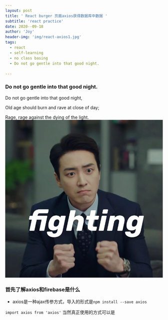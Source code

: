 ```yaml
---
layout: post
title: ' React burger 页面axios获得数据库中数据 '
subtitle: 'react practice'
date: 2020--09-18
author: 'Joy'
header-img: 'img/react-axios1.jpg'
tags:
  - react
  - self-learning
  - no class basing 
  - Do not go gentle into that good night.

---
```



### Do not go gentle into that good night.

Do not go gentle into that good night,

Old age should burn and rave at close of day;

Rage, rage against the dying of the light.
![](/img/react-axios.jpg)
### 首先了解axios和firebase是什么
+ axios是一种ajax传参方式，导入的形式是`npm install --save axios`

`import axios from 'axios'`
当然真正使用的方式可以是